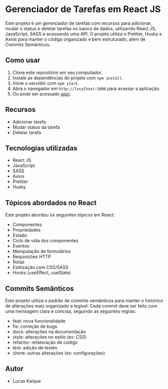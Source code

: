 # Gerenciador de Tarefas em React JS

Este projeto é um gerenciador de tarefas com recursos para adicionar, mudar o status e deletar tarefas no banco de dados, utilizando React JS, JavaScript, SASS e acessando uma API. O projeto utiliza o Prettier, Husky e Axios para manter o código organizado e bem estruturado, além de Commits Semânticos.

## Como usar

1. Clone este repositório em seu computador.
2. Instale as dependências do projeto com `npm install`.
3. Inicie o servidor com `npm start`.
4. Abra o navegador em `http://localhost:3000` para acessar a aplicação.
5. Ou pode ser acessado [aqui](https://task-list-02b9a4.netlify.app/).

## Recursos

- Adicionar tarefa
- Mudar status da tarefa
- Deletar tarefa

## Tecnologias utilizadas

- React JS
- JavaScript
- SASS
- Axios
- Prettier
- Husky

## Tópicos abordados no React

Este projeto abordou os seguintes tópicos em React:

- Componentes
- Propriedades
- Estado
- Ciclo de vida dos componentes
- Eventos
- Manipulação de formulários
- Requisições HTTP
- Rotas
- Estilização com CSS/SASS
- Hooks (useEffect, useState)

## Commits Semânticos

Este projeto utiliza o padrão de commits semânticos para manter o histórico de alterações mais organizado e legível. Cada commit deve ser feito com uma mensagem clara e concisa, seguindo as seguintes regras:

- feat: nova funcionalidade
- fix: correção de bugs
- docs: alterações na documentação
- style: alterações no estilo (ex: CSS)
- refactor: refatoração de código
- test: adição de testes
- chore: outras alterações (ex: configurações)

## Autor

- Lucas Kaique
